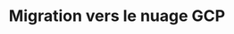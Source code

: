 ---
title: Migration vers le nuage GCP
ExternalLink: https://cdn2.hubspot.net/hubfs/732832/Etude%20de%20cas%20-%20Migration%20vers%20le%20nuage%20-%20GCP.pdf
resources:
- name: "thumbnail"
  src: "hospitality_digital.png"
slug: "migration-vers-le-nuage-gcp"
description:
keywords:
tags:
---